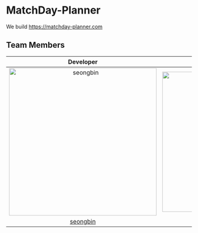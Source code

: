 # MatchDay-Planner

We build https://matchday-planner.com

## Team Members

| Developer  | Developer  | Developer  | Developer  | Developer  |
| :--: | :--: | :--: | :--: | :--: |
| <img src="https://avatars.githubusercontent.com/u/28754907?v=4" width=400px alt="seongbin"/> | <img src="https://avatars.githubusercontent.com/u/127377689?v=4" width=380px alt="JoonHyuk0331"/> | <img src="https://avatars.githubusercontent.com/u/67862775?v=4" width=400px alt="rookedsysc"/> | <img src="https://avatars.githubusercontent.com/u/144207567?v=4" width=400px alt="Juri-Jang"/> | <img src="https://avatars.githubusercontent.com/u/26736260?v=4" width=400px alt="Juri-Jang"/> |
| [seongbin](https://github.com/seongbin9786) | [JoonHyuk0331](https://github.com/JoonHyuk0331) | [rookedsysc](https://github.com/rookedsysc) | [Juri-Jang](https://github.com/Juri-Jang) | [fivedragon5](https://github.com/fivedragon5) |
